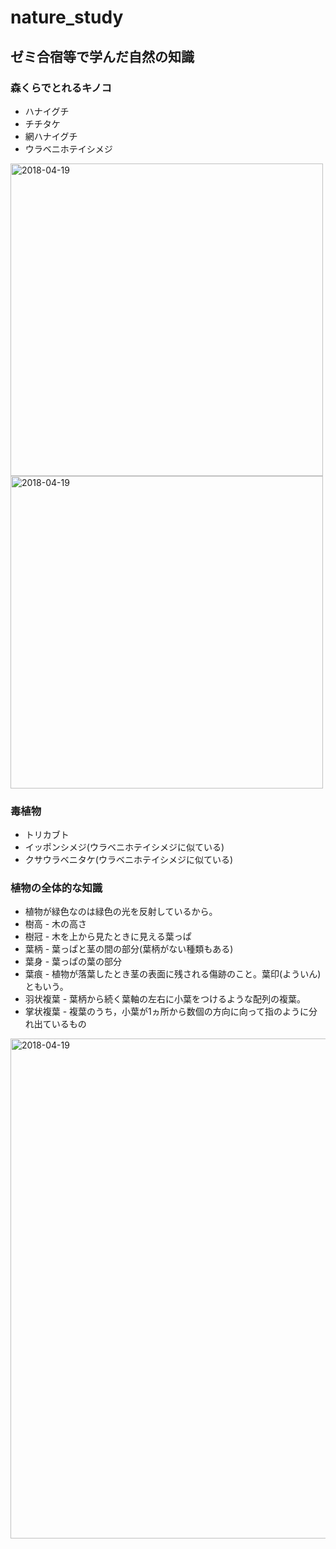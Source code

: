 # nature_study
## ゼミ合宿等で学んだ自然の知識
### 森くらでとれるキノコ
* ハナイグチ
* チチタケ
* 網ハナイグチ
* ウラベニホテイシメジ
<img width="500" alt="2018-04-19" src="https://user-images.githubusercontent.com/13360878/46387986-a95c5f80-c704-11e8-9ce5-e4e1f02e3031.JPG">
<img width="500" alt="2018-04-19" src="https://user-images.githubusercontent.com/13360878/46387990-b11c0400-c704-11e8-96b0-e07deefdd056.JPG">

### 毒植物
* トリカブト
* イッポンシメジ(ウラベニホテイシメジに似ている)
* クサウラベニタケ(ウラベニホテイシメジに似ている)

### 植物の全体的な知識
* 植物が緑色なのは緑色の光を反射しているから。
* 樹高 - 木の高さ
* 樹冠 - 木を上から見たときに見える葉っぱ
* 葉柄 - 葉っぱと茎の間の部分(葉柄がない種類もある)
* 葉身 - 葉っぱの葉の部分
* 葉痕 - 植物が落葉したとき茎の表面に残される傷跡のこと。葉印(よういん)ともいう。
* 羽状複葉 - 葉柄から続く葉軸の左右に小葉をつけるような配列の複葉。
* 掌状複葉 - 複葉のうち，小葉が1ヵ所から数個の方向に向って指のように分れ出ているもの
<img width="800" alt="2018-04-19" src="https://user-images.githubusercontent.com/13360878/46387948-61d5d380-c704-11e8-9dd2-db173e6197ad.png">
